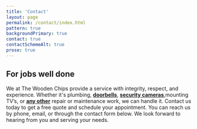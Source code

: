```yaml
---
title: 'Contact'
layout: page
permalink: /contact/index.html
pattern: true
backgroundPrimary: true
contact: true
contactSchemeAlt: true
prose: true
---
```


## For jobs well done

We at The Wooden Chips provide a service with integrity, respect, and experience. Whether it's plumbing, **[doorbells](/service/doorbell/)**, **[security cameras](/service/security-cameras/)**,mounting TV’s, or **[any other](/service/handyman/)** repair or maintenance work, we can handle it. Contact us today to get a free quote and schedule your appointment. You can reach us by phone, email, or through the contact form below. We look forward to hearing from you and serving your needs.
